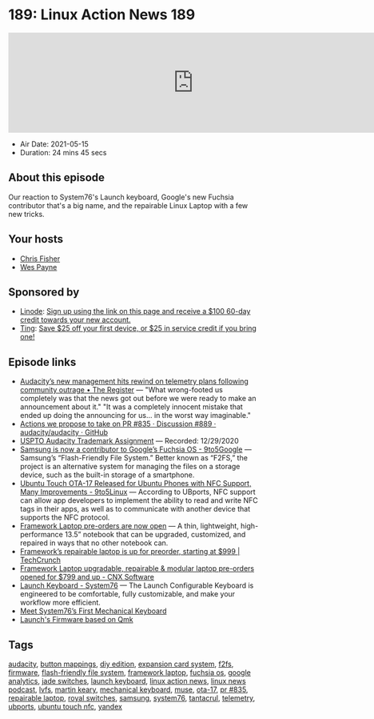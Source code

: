 # 189: Linux Action News 189

<iframe src="https://player.fireside.fm/v2/DAcK9LdX+Bh5cgbqS?theme=dark" width="740" height="200" frameborder="0" scrolling="no"></iframe>

* Air Date: 2021-05-15
* Duration: 24 mins 45 secs

## About this episode

Our reaction to System76's Launch keyboard, Google's new Fuchsia contributor that's a big name, and the repairable Linux Laptop with a few new tricks.

## Your hosts
* [Chris Fisher](https://linuxactionnews.com/hosts/chris)
* [Wes Payne](https://linuxactionnews.com/hosts/wes)

## Sponsored by

  * [Linode](http://linode.com/lan): [Sign up using the link on this page and receive a $100 60-day credit towards your new account. ](http://linode.com/lan)
  * [Ting](https://linux.ting.com): [Save $25 off your first device, or $25 in service credit if you bring one!](https://linux.ting.com)



## Episode links

  * [Audacity’s new management hits rewind on telemetry plans following community outrage • The Register](https://www.theregister.com/2021/05/14/audacity_telemetry/ "Audacity’s new management hits rewind on telemetry plans following community outrage • The Register") — "What wrong-footed us completely was that the news got out before we were ready to make an announcement about it." "It was a completely innocent mistake that ended up doing the announcing for us... in the worst way imaginable."
  * [Actions we propose to take on PR #835 · Discussion #889 · audacity/audacity · GitHub](https://github.com/audacity/audacity/discussions/889 "Actions we propose to take on PR #835 · Discussion #889 · audacity/audacity · GitHub")
  * [USPTO Audacity Trademark Assignment](https://assignments.uspto.gov/assignments/q?db=tm&sno=78352743 "USPTO Audacity Trademark Assignment") — Recorded: 12/29/2020
  * [Samsung is now a contributor to Google’s Fuchsia OS - 9to5Google](https://9to5google.com/2021/05/12/samsung-contributing-f2fs-google-fuchsia/ "Samsung is now a contributor to Google’s Fuchsia OS - 9to5Google") — Samsung’s “Flash-Friendly File System.” Better known as “F2FS,” the project is an alternative system for managing the files on a storage device, such as the built-in storage of a smartphone.
  * [Ubuntu Touch OTA-17 Released for Ubuntu Phones with NFC Support, Many Improvements - 9to5Linux](https://9to5linux.com/ubuntu-touch-ota-17-released-for-ubuntu-phones-with-nfc-support-many-improvements "Ubuntu Touch OTA-17 Released for Ubuntu Phones with NFC Support, Many Improvements - 9to5Linux") — According to UBports, NFC support can allow app developers to implement the ability to read and write NFC tags in their apps, as well as to communicate with another device that supports the NFC protocol. 
  * [Framework Laptop pre-orders are now open](https://frame.work/ "Framework Laptop pre-orders are now open") — A thin, lightweight, high-performance 13.5” notebook that can be upgraded, customized, and repaired in ways that no other notebook can.
  * [Framework’s repairable laptop is up for preorder, starting at $999 | TechCrunch](https://techcrunch.com/2021/05/13/frameworks-repairable-laptop-is-up-for-pre-order-starting-at-999/ "Framework’s repairable laptop is up for preorder, starting at $999 | TechCrunch")
  * [Framework Laptop upgradable, repairable & modular laptop pre-orders opened for $799 and up - CNX Software](https://www.cnx-software.com/2021/05/14/framework-laptop-is-an-upgradable-repairable-modular-laptop-based-on-intel-11th-gen-soc/ "Framework Laptop upgradable, repairable & modular laptop pre-orders opened for $799 and up - CNX Software")
  * [Launch Keyboard - System76](https://system76.com/accessories/launch "Launch Keyboard - System76") — The Launch Configurable Keyboard is engineered to be comfortable, fully customizable, and make your workflow more efficient.
  * [Meet System76’s First Mechanical Keyboard](https://www.omgubuntu.co.uk/2021/05/system76-launch-configurable-keyboard "Meet System76’s First Mechanical Keyboard")
  * [Launch's Firmware based on Qmk](https://qmk.fm/ "Launch's Firmware based on Qmk")



## Tags

[audacity](https://linuxactionnews.com/tags/audacity), [button mappings](https://linuxactionnews.com/tags/button%20mappings), [diy edition](https://linuxactionnews.com/tags/diy%20edition), [expansion card system](https://linuxactionnews.com/tags/expansion%20card%20system), [f2fs](https://linuxactionnews.com/tags/f2fs), [firmware](https://linuxactionnews.com/tags/firmware), [flash-friendly file system](https://linuxactionnews.com/tags/flash-friendly%20file%20system), [framework laptop](https://linuxactionnews.com/tags/framework%20laptop), [fuchsia os](https://linuxactionnews.com/tags/fuchsia%20os), [google analytics](https://linuxactionnews.com/tags/google%20analytics), [jade switches](https://linuxactionnews.com/tags/jade%20switches), [launch keyboard](https://linuxactionnews.com/tags/launch%20keyboard), [linux action news](https://linuxactionnews.com/tags/linux%20action%20news), [linux news podcast](https://linuxactionnews.com/tags/linux%20news%20podcast), [lvfs](https://linuxactionnews.com/tags/lvfs), [martin keary](https://linuxactionnews.com/tags/martin%20keary), [mechanical keyboard](https://linuxactionnews.com/tags/mechanical%20keyboard), [muse](https://linuxactionnews.com/tags/muse), [ota-17](https://linuxactionnews.com/tags/ota-17), [pr #835](https://linuxactionnews.com/tags/pr%20%23835), [repairable laptop](https://linuxactionnews.com/tags/repairable%20laptop), [royal switches](https://linuxactionnews.com/tags/royal%20switches), [samsung](https://linuxactionnews.com/tags/samsung), [system76](https://linuxactionnews.com/tags/system76), [tantacrul](https://linuxactionnews.com/tags/tantacrul), [telemetry](https://linuxactionnews.com/tags/telemetry), [ubports](https://linuxactionnews.com/tags/ubports), [ubuntu touch nfc](https://linuxactionnews.com/tags/ubuntu%20touch%20nfc), [yandex](https://linuxactionnews.com/tags/yandex)